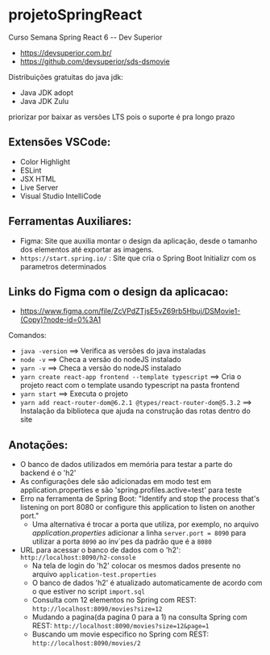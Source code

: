 # projetoSpringReact
Curso Semana Spring React 6 -- Dev Superior
- https://devsuperior.com.br/
- https://github.com/devsuperior/sds-dsmovie

Distribuições gratuitas do java jdk:
- Java JDK adopt
- Java JDK Zulu

priorizar por baixar as versões LTS pois o suporte é pra longo prazo

## Extensões VSCode:
- Color Highlight
- ESLint
- JSX HTML <tags />
- Live Server
- Visual Studio IntelliCode

## Ferramentas Auxiliares:
- Figma: Site que auxilia montar o design da aplicação, desde o tamanho dos elementos até exportar as imagens.
- `https://start.spring.io/` : Site que cria o Spring Boot Initializr com os parametros determinados

## Links do Figma com o design da aplicacao:
- https://www.figma.com/file/ZcVPdZTjsE5vZ69rb5Hbuj/DSMovie1-(Copy)?node-id=0%3A1


Comandos:
- `java -version` ==> Verifica as versões do java instaladas
- `node -v` ==> Checa a versão do nodeJS instalado
- `yarn -v` ==> Checa a versão do nodeJS instalado
- `yarn create react-app frontend --template typescript` ==> Cria o projeto react com o template usando typescript na pasta frontend
- `yarn start` ==> Executa o projeto
- `yarn add react-router-dom@6.2.1 @types/react-router-dom@5.3.2` ==> Instalação da biblioteca que ajuda na construção das rotas dentro do site


## Anotações:
- O banco de dados utilizados em memória para testar a parte do backend é o 'h2'
- As configurações dele são adicionadas em modo test em application.properties e são 'spring.profiles.active=test' para teste
- Erro na ferramenta de Spring Boot: "Identify and stop the process that's listening on port 8080 or configure this application to listen on another port."
  - Uma alternativa é trocar a porta que utiliza, por exemplo, no arquivo <i>application.properties</i> adicionar a linha `server.port = 8090` para utilizar a porta `8090` ao inv´pes da padrão que é a `8080`
- URL para acessar o banco de dados com o 'h2': `http://localhost:8090/h2-console`
  - Na tela de login do 'h2' colocar os mesmos dados presente no arquivo `application-test.properties`
  - O banco de dados 'h2' é atualizado automaticamente de acordo com o que estiver no script `import.sql`
  - Consulta com 12 elementos no Spring com REST: `http://localhost:8090/movies?size=12` 
  - Mudando a pagina(da pagina 0 para a 1) na consulta Spring com REST: `http://localhost:8090/movies?size=12&page=1`
  - Buscando um movie especifico no Spring com REST: `http://localhost:8090/movies/2`